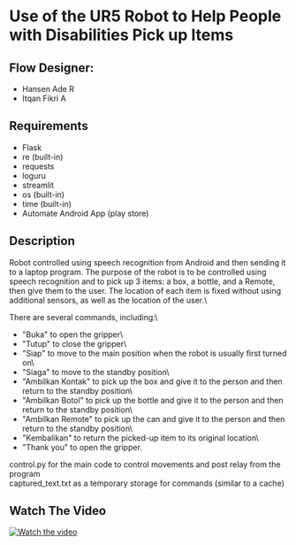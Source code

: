 # Use of the UR5 Robot to Help People with Disabilities Pick up Items

## Flow Designer:
- Hansen Ade R
- Itqan Fikri A

## Requirements
- Flask
- re (built-in)
- requests
- loguru
- streamlit
- os (built-in)
- time (built-in)
- Automate Android App (play store)

## Description
Robot controlled using speech recognition from Android and then sending it to a laptop program. The purpose of the robot is to be controlled using speech recognition and to pick up 3 items: a box, a bottle, and a Remote, then give them to the user. The location of each item is fixed without using additional sensors, as well as the location of the user.\

There are several commands, including:\
* "Buka" to open the gripper\
* "Tutup" to close the gripper\
* "Siap" to move to the main position when the robot is usually first turned on\
* "Siaga" to move to the standby position\
* "Ambilkan Kontak" to pick up the box and give it to the person and then return to the standby position\
* "Ambilkan Botol" to pick up the bottle and give it to the person and then return to the standby position\
* "Ambilkan Remote" to pick up the can and give it to the person and then return to the standby position\
* "Kembalikan" to return the picked-up item to its original location\
* "Thank you" to open the gripper.


control.py for the main code to control movements and post relay from the program\
captured_text.txt as a temporary storage for commands (similar to a cache)

## Watch The Video
[![Watch the video](https://img.youtube.com/vi/BW0KCbU4CX4/maxresdefault.jpg)](https://youtu.be/BW0KCbU4CX4)
